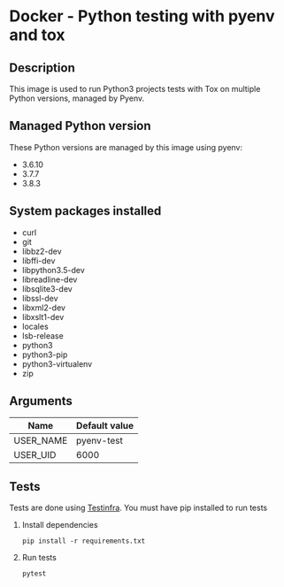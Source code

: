 # Docker - Python testing with pyenv and tox

## Description

This image is used to run Python3 projects tests with Tox on multiple Python
versions, managed by Pyenv.

## Managed Python version

These Python versions are managed by this image using pyenv:
* 3.6.10
* 3.7.7
* 3.8.3

## System packages installed

* curl
* git
* libbz2-dev
* libffi-dev
* libpython3.5-dev
* libreadline-dev
* libsqlite3-dev
* libssl-dev
* libxml2-dev
* libxslt1-dev
* locales
* lsb-release
* python3
* python3-pip
* python3-virtualenv
* zip

## Arguments

| Name      | Default value  |
| --------- | -------------- |
| USER_NAME | pyenv-test     |
| USER_UID  | 6000           |


## Tests

Tests are done using [Testinfra](https://github.com/philpep/testinfra).
You must have pip installed to run tests

1. Install dependencies
    ```
    pip install -r requirements.txt
    ```

2. Run tests
    ```
    pytest
    ```
